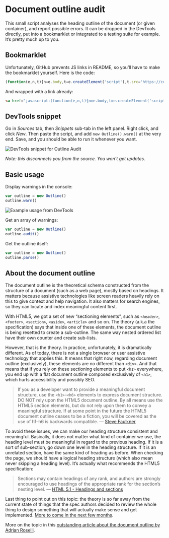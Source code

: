 # Document outline audit

This small script analyses the heading outline of the document (or given container), and report possible errors. It can be dropped in the DevTools directly, put into a bookmarklet or integrated to a testing suite for example. It’s pretty much up to you.

## Bookmarklet

Unfortunately, GitHub prevents JS links in README, so you’ll have to make the bookmarklet yourself. Here is the code:

```js
(function(e,n,t){n=e.body,t=e.createElement('script'),t.src='https://cdn.rawgit.com/edenspiekermann/outline-audit/master/index.js',t.async=!0,t.onload=function(){new Outline().warn()},n.appendChild(t)}(document));
```

And wrapped with a link already:

```html
<a href="javascript:(function(e,n,t){n=e.body,t=e.createElement('script'),t.src='https://cdn.rawgit.com/edenspiekermann/outline-audit/master/index.js',t.async=!0,t.onload=function(){new Outline().warn()},n.appendChild(t)}(document));">Audit document outline</a>
```

## DevTools snippet

Go in *Sources* tab, then *Snippets* sub-tab in the left panel. Right click, and click *New*. Then paste the script, and add `new Outline().warn()` at the very end. Save, and you should be able to run it whenever you want.

![DevTools snippet for Outline Audit](http://i.imgur.com/2kDj2ZI.png)

*Note: this disconnects you from the source. You won’t get updates.*

## Basic usage

Display warnings in the console:

```js
var outline = new Outline()
outline.warn()
```

![Example usage from DevTools](http://i.imgur.com/TY6R9fG.png)

Get an array of warnings:

```js
var outline = new Outline()
outline.audit()
```

Get the outline itself:

```js
var outline = new Outline()
outline.parse()
```

## About the document outline

The document outline is the theoretical schema constructed from the structure of a document (such as a web page), mostly based on headings. It matters because assistive technologies like screen readers heavily rely on this to give context and help navigation. It also matters for search engines, so they can locate and index meaningful content first.

With HTML5, we got a set of new “sectioning elements”, such as `<header>`, `<footer>`, `<section>`, `<aside>`, `<article>` and so on. The theory (a.k.a the specification) says that inside one of these elements, the document outline is being resetted to create a sub-outline. The same way nested ordered list have their own counter and create sub-lists.

However, that is the theory. In practice, unfortunately, it is dramatically different. As of today, there is not a single browser or user assistive technology that applies this. It means that right now, regarding document outline (exclusively), these elements are no different than `<div>`. And that means that if you rely on these sectioning elements to put `<h1>` everywhere, you end up with a flat document outline composed exclusively of `<h1>`, which hurts accessibility and possibly SEO.

> If you as a developer want to provide a meaningful document structure, use the `<h1>`–`<h6>` elements to express document structure. DO NOT rely upon the HTML5 document outline. By all means use the HTML5 section elements, but do not rely upon them to convey a meaningful structure. If at some point in the future the HTML5 document outline ceases to be a fiction, you will be covered as the use of h1–h6 is backwards compatible.
> — [Steve Faulkner](http://blog.paciellogroup.com/2013/10/html5-document-outline/)

To avoid these issues, we can make our heading structure consistent and meaningful. Basically, it does not matter what kind of container we use, the heading level must be meaningful in regard to the previous heading. If it is a sort of sub-section, go down one level in the heading structure. If it is an unrelated section, have the same kind of heading as before. When checking the page, we should have a logical heading structure (which also mean never skipping a heading level). It’s actually what recommends the HTML5 specification:

> Sections may contain headings of any rank, and authors are strongly encouraged to use headings of the appropriate rank for the section’s nesting level.
> — [HTML 5.1 - Headings and sections](http://w3c.github.io/html/sections.html#headings-and-sections)

Last thing to point out on this topic: the theory is so far away from the current state of things that the spec authors decided to review the whole thing to design something that will actually make sense and get implemented. [More to come in the next few months](https://github.com/w3c/html/issues/33).

More on the topic in this [outstanding article about the document outline by Adrian Roselli](http://adrianroselli.com/2013/12/the-truth-about-truth-about-multiple-h1.html).

